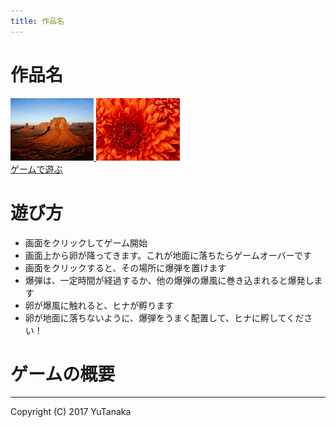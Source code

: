 ```yaml
---
title: 作品名
---
```


# 作品名

<a href="./webgl/" target="_blank">
<img src='./images/Desert.jpg' height='100px' alt='タイトル画面'>
<img src='./images/Chrysanthemum.jpg' height='100px' alt='ゲーム画面'><br/>
ゲームで遊ぶ
</a>

# 遊び方
- 画面をクリックしてゲーム開始
- 画面上から卵が降ってきます。これが地面に落ちたらゲームオーバーです
- 画面をクリックすると、その場所に爆弾を置けます
- 爆弾は、一定時間が経過するか、他の爆弾の爆風に巻き込まれると爆発します
- 卵が爆風に触れると、ヒナが孵ります
- 卵が地面に落ちないように、爆弾をうまく配置して、ヒナに孵してください！

# ゲームの概要




---
Copyright (C) 2017 YuTanaka
